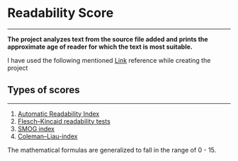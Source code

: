 # Readability Score
 ---
**The project analyzes text from the source file added and prints the approximate age of reader for which the text is most suitable.**

I have used the following mentioned [Link](https://en.wikipedia.org/wiki/Automated_readability_index) reference while creating the project 

## Types of scores
---
1. [Automatic Readability Index](https://en.wikipedia.org/wiki/Automated_readability_index)
2. [Flesch–Kincaid readability tests](https://en.wikipedia.org/wiki/Flesch%E2%80%93Kincaid_readability_tests)
3. [SMOG index](https://en.wikipedia.org/wiki/SMOG) 
4. [Coleman–Liau-index](https://en.wikipedia.org/wiki/Coleman%E2%80%93Liau_index)

The mathematical formulas are generalized to fall in the range of 0 - 15.
